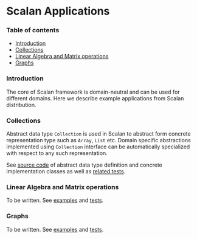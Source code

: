 # Scalan Applications 

### Table of contents
- [Introduction](#introduction)
- [Collections](#collections)
- [Linear Algebra and Matrix operations](#matrices)
- [Graphs](#graphs)

### Introduction

The core of Scalan framework is domain-neutral and can be used for different domains. Here we describe example
applications from Scalan distribution.

<a name="collections"></a> 
### Collections

Abstract data type `Collection` is used in Scalan to abstract form concrete representation type such as `Array`, `List`
etc. Domain specific abstractions implemented using `Collection` interface can be automatically specialized with respect
to any such representation.

See [source code](https://github.com/scalan/scalan/blob/master/collections/src/main/scala/scalan/collections/Collections.scala) of
abstract data type definition and concrete implementation classes as well as [related tests](https://github.com/scalan/scalan/blob/master/collections/src/test/scala/scalan/collections/CollectionExamplesSuite.scala).


 <a name="matrices"></a> 
### Linear Algebra and Matrix operations 

To be written. 
See [examples](https://github.com/scalan/scalan/blob/master/linear-algebra/src/test/scala/scalan/linalgebra/LinearAlgebraExamples.scala) and [tests](https://github.com/scalan/scalan/blob/master/lms-backend/linear-algebra/src/it/scala/scalan/linalgebra/LmsLinAlgItTests.scala).

 <a name="graphs"></a> 
### Graphs

To be written.
See [examples](https://github.com/scalan/scalan/blob/master/graphs/src/test/scala/scalan/graphs/GraphExamples.scala) and [tests](https://github.com/scalan/scalan/blob/master/lms-backend/tests/src/it/scala/scalan/graphs/LmsMSTItTests.scala).
